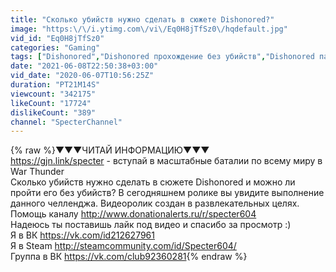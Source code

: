 ```yaml
---
title: "Сколько убийств нужно сделать в сюжете Dishonored?"
image: "https:\/\/i.ytimg.com\/vi\/Eq0H8jTfSz0\/hqdefault.jpg"
vid_id: "Eq0H8jTfSz0"
categories: "Gaming"
tags: ["Dishonored","Dishonored прохождение без убийств","Dishonored пацифистом"]
date: "2021-06-08T22:50:38+03:00"
vid_date: "2020-06-07T10:56:25Z"
duration: "PT21M14S"
viewcount: "342175"
likeCount: "17724"
dislikeCount: "389"
channel: "SpecterChannel"
---
```

{% raw %}▼▼▼ЧИТАЙ ИНФОРМАЦИЮ▼▼▼<br /><a rel="nofollow" target="blank" href="https://gjn.link/specter">https://gjn.link/specter</a> - вступай в масштабные баталии по всему миру в War Thunder<br />Сколько убийств нужно сделать в сюжете Dishonored и можно ли пройти его без убийств? В сегодняшнем ролике вы увидите выполнение данного челленджа. Видеоролик создан в развлекательных целях.<br />Помощь каналу <a rel="nofollow" target="blank" href="http://www.donationalerts.ru/r/specter604">http://www.donationalerts.ru/r/specter604</a><br />Надеюсь ты поставишь лайк под видео и спасибо за просмотр :)<br />Я в ВК <a rel="nofollow" target="blank" href="https://vk.com/id212627961">https://vk.com/id212627961</a><br />Я в Steam <a rel="nofollow" target="blank" href="http://steamcommunity.com/id/Specter604/">http://steamcommunity.com/id/Specter604/</a><br />Группа в ВК <a rel="nofollow" target="blank" href="https://vk.com/club92360281">https://vk.com/club92360281</a>{% endraw %}
